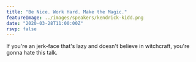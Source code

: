 ```yaml
---
title: "Be Nice. Work Hard. Make the Magic."
featureImage: ../images/speakers/kendrick-kidd.png
date: "2020-03-28T11:00:00Z"
rsvp: false
---
```

If you're an jerk-face that's lazy and doesn't believe in witchcraft, you're gonna hate this talk.
